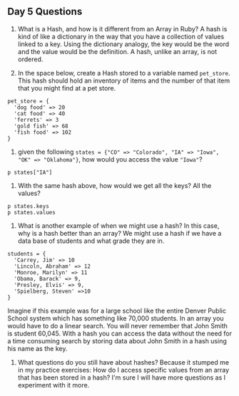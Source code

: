 ## Day 5 Questions

1. What is a Hash, and how is it different from an Array in Ruby?
A hash is kind of like a dictionary in the way that you have a collection of values linked to a key. Using the dictionary analogy, the key would be the word and the value would be the definition. A hash, unlike an array, is not ordered.

1. In the space below, create a Hash stored to a variable named `pet_store`.  This hash should hold an inventory of items and the number of that item that you might find at a pet store.
```
pet_store = {
  'dog food' => 20
  'cat food' => 40
  'ferrets' => 3
  'gold fish' => 68
  'fish food' => 102
}
```

1. given the following `states = {"CO" => "Colorado", "IA" => "Iowa", "OK" => "Oklahoma"}`, how would you access the value `"Iowa"`?
```
p states["IA"]
```

1. With the same hash above, how would we get all the keys?  All the values?
```
p states.keys
p states.values
```

1. What is another example of when we might use a hash?  In this case, why is a hash better than an array?
We might use a hash if we have a data base of students and what grade they are in.
```
students = {
  'Carrey, Jim' => 10
  'Lincoln, Abraham' => 12
  'Monroe, Marilyn' => 11
  'Obama, Barack' => 9,
  'Presley, Elvis' => 9,
  'Spielberg, Steven' =>10
}
```
Imagine if this example was for a large school like the entire Denver Public School system which has something like 70,000 students. In an array you would have to do a linear search. You will never remember that John Smith is student 60,045. With a hash you can access the data without the need for a time consuming search by storing data about John Smith in a hash using his name as the key.


1. What questions do you still have about hashes?
Because it stumped me in my practice exercises: How do I access specific values from an array that has been stored in a hash? I'm sure I will have more questions as I experiment with it more.

